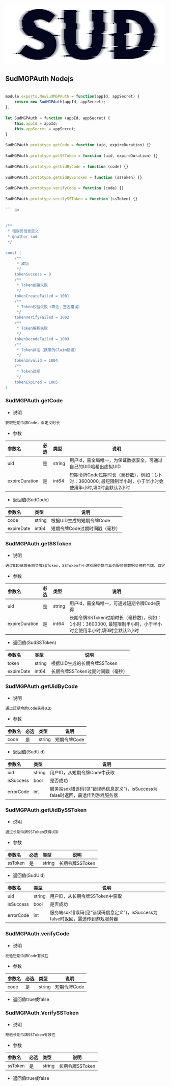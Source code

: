 #

![SUD](../../Resource/logo.png)

## SudMGPAuth Nodejs

```javascript

module.exports.NewSudMGPAuth = function(appId, appSecret) {
    return new SudMGPAuth(appId, appSecret);
};

let SudMGPAuth = function (appId, appSecret) {
    this.appId = appId;
    this.appSecret = appSecret;
}

SudMGPAuth.prototype.getCode = function (uid, expireDuration) {}

SudMGPAuth.prototype.getSSToken = function (uid, expireDuration) {}

SudMGPAuth.prototype.getUidByCode = function (code) {}

SudMGPAuth.prototype.getUidBySSToken = function (ssToken) {}

SudMGPAuth.prototype.verifyCode = function (code) {} 

SudMGPAuth.prototype.verifySSToken = function (ssToken) {}

``` go


/**
 * 错误码信息定义
 * @author sud
 */

const (
	/**
	 * 成功
	 */
	tokenSuccess = 0
	/**
	 * Token创建失败
	 */
	tokenCreateFailed = 1001
	/**
	 * Token校验失败（算法，签名错误）
	 */
	tokenVerifyFailed = 1002
	/**
	 * Token解析失败
	 */
	tokenDecodeFailed = 1003
	/**
	 * Token非法（携带的Claim错误）
	 */
	tokenInvalid = 1004
	/**
	 * Token过期
	 */
	tokenExpired = 1005
)


```

### SudMGPAuth.getCode

- 说明

```txt
获取短期令牌Code，自定义时长
```

- 参数

|参数名|必选|类型|说明|
|:----|:---|:-----|-----|
|uid|是|string|用户id，需全局唯一，为保证数据安全，可通过自己的UID哈希出虚拟UID|
|expireDuration|是|int64|短期令牌Code过期时长（毫秒数），例如：1小时：3600000, 最短限制半小时，小于半小时会使用半小时,填0时会默认2小时|

- 返回值(SudCode)

|参数名|类型|说明|
|:----|:---|-----|
|code|string|根据UID生成的短期令牌Code|
|expireDate|int64|短期令牌Code过期时间戳（毫秒）|


### SudMGPAuth.getSSToken

- 说明

```txt
通过UID获取长期令牌SSToken，SSToken为小游戏服务端与业务服务端数据交换的令牌，自定义时长
```

- 参数

|参数名|必选|类型|说明|
|:----|:---|:-----|-----|
|uid|是|string|用户id，需全局唯一，可通过短期令牌Code获得|
|expireDuration|是|int64|长期令牌SSToken过期时长（毫秒数），例如：1小时：3600000, 最短限制半小时，小于半小时会使用半小时,填0时会默认2小时|

- 返回值(SudSSToken)

|参数名|类型|说明|
|:----|:---|-----|
|token|string|根据UID生成的长期令牌SSToken|
|expireDate|int64|长期令牌SSToken过期时间戳（毫秒）|

### SudMGPAuth.getUidByCode

- 说明

```txt
通过短期令牌Code获得UID
```

- 参数

|参数名|必选|类型|说明|
|:----|:---|:-----|-----|
|code|是|string|短期令牌Code|

- 返回值(SudUid)

|参数名|类型|说明|
|:----|:---|-----|
|uid|string|用户ID，从短期令牌Code中获取|
|isSuccess|bool|是否成功|
|errorCode|int|服务端sdk错误码(见“错误码信息定义”)，isSuccess为false时返回，需透传到游戏服务器|


### SudMGPAuth.getUidBySSToken

- 说明

```txt
通过长期令牌SSToken获得UID
```

- 参数

|参数名|必选|类型|说明|
|:----|:---|:-----|-----|
|ssToken|是|string|长期令牌SSToken|

- 返回值(SudUid)

|参数名|类型|说明|
|:----|:---|-----|
|uid|string|用户ID，从长期令牌SSToken中获取|
|isSuccess|bool|是否成功|
|errorCode|int|服务端sdk错误码(见“错误码信息定义”)，isSuccess为false时返回，需透传到游戏服务器|


### SudMGPAuth.verifyCode

- 说明

```txt
校验短期令牌Code有效性
```

- 参数

|参数名|必选|类型|说明|
|:----|:---|:-----|-----|
|code|是|string|短期令牌Code|

- 返回值true或false


### SudMGPAuth.VerifySSToken

- 说明

```txt
校验长期令牌SSToken有效性
```

- 参数

|参数名|必选|类型|说明|
|:----|:---|:-----|-----|
|ssToken|是|string|长期令牌SSToken|

- 返回值true或false
